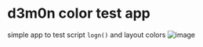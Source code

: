 # d3m0n color test app
simple app to test script `logn()` and layout colors
![image](https://github.com/d3m0n-project/d3m0n_os/assets/71982379/b629eb67-b895-43a1-83c6-ace83069b6a3)
